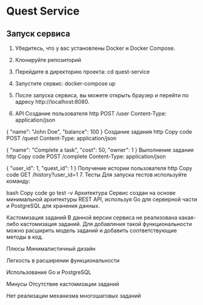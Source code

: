 # Quest Service

## Запуск сервиса

1. Убедитесь, что у вас установлены Docker и Docker Compose.

2. Клонируйте репозиторий
3. Перейдите в директорию проекта:
    cd quest-service
4. Запустите сервис:
    docker-compose up
5. После запуска сервиса, вы можете открыть браузер и перейти по адресу http://localhost:8080.

6. API
    Создание пользователя
 http
POST /user
Content-Type: application/json

{
    "name": "John Doe",
    "balance": 100
}
Создание задания
http
Copy code
POST /quest
Content-Type: application/json

{
    "name": "Complete a task",
    "cost": 50,
    "owner": 1
}
Выполнение задания
http
Copy code
POST /complete
Content-Type: application/json

{
    "user_id": 1,
    "quest_id": 1
}
Получение истории пользователя
http
Copy code
GET /history?user_id=1
7. Тесты
Для запуска тестов используйте команду:

bash
Copy code
go test -v
Архитектура
Сервис создан на основе минимальной архитектуры REST API, используя Go для серверной части и PostgreSQL для хранения данных.

Кастомизация заданий
В данной версии сервиса не реализована какая-либо кастомизация заданий. Для добавления такой функциональности можно расширить модель заданий и добавить соответствующие методы в код.

Плюсы
Минималистичный дизайн

Легкость в расширении функциональности

Использование Go и PostgreSQL

Минусы
Отсутствие кастомизации заданий

Нет реализации механизма многошаговых заданий

